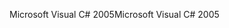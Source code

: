 <span data-ttu-id="0b4a9-101">Microsoft Visual C# 2005</span><span class="sxs-lookup"><span data-stu-id="0b4a9-101">Microsoft Visual C# 2005</span></span>